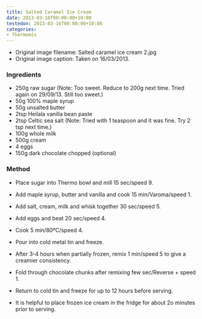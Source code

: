 ```yaml
---
title: Salted Caramel Ice Cream
date: 2013-03-16T00:00:00+10:00
testedon: 2013-03-16T00:00:00+10:00
categories:
- Thermomix
---
```







* Original image filename: Salted caramel ice cream 2.jpg
* Original image caption: Taken on 16/03/2013.



### Ingredients

* 250g raw sugar  (Note: Too sweet. Reduce to 200g next time.  Tried again on 29/09/13.  Still too sweet.)
* 50g 100% maple syrup
* 50g unsalted butter
* 2tsp Heilala vanilla bean paste
* 2tsp Celtic sea salt  (Note: Tried with 1 teaspoon and it was fine.  Try 2 tsp next time.)
* 100g whole milk
* 500g cream
* 4 eggs
* 150g dark chocolate chopped (optional)

### Method

* Place sugar into Thermo bowl and mill 15 sec/speed 9.
* Add maple syrup, butter and vanilla and cook 15 min/Varoma/speed 1.
* Add salt, cream, milk and whisk together 30 sec/speed 5.
* Add eggs and beat 20 sec/speed 4.
* Cook 5 min/80ºC/speed 4.
* Pour into cold metal tin and freeze.
* After 3-4 hours when partially frozen, remix 1 min/speed 5 to give a creamier consistency.
* Fold through chocolate chunks after remixing few sec/Reverse + speed 1.
* Return to cold tin and freeze for up to 12 hours before serving.

* It is helpful to place frozen ice cream in the fridge for about 2o minutes prior to serving.
